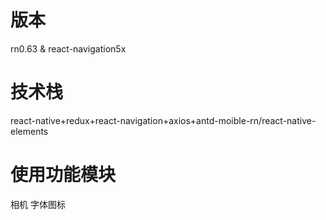 # 版本
rn0.63 &amp; react-navigation5x
# 技术栈
react-native+redux+react-navigation+axios+antd-moible-rn/react-native-elements
# 使用功能模块
相机 字体图标

